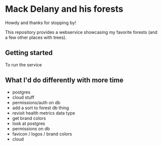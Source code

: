 # Mack Delany and his forests

Howdy and thanks for stopping by!

This repository provides a webservice showcasing my favorite forests (and a few other places with trees).

## Getting started

To run the service

## What I'd do differently with more time

- postgres
- cloud stuff
- permissions/auth on db
- add a sort to forest db thing
- revisit health metrics data type
- get brand colors
- look at postgres
- permissions on db
- favicon / logos / brand colors
- cloud
